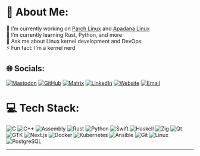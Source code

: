 # 💫 About Me:
🔭 I’m currently working on [Parch Linux](https://parchlinux.com) and [Apadana Linux](https://apadanalinux.ir)<br>🌱 I’m currently learning Rust, Python, and more<br>💬 Ask me about Linux kernel development and DevOps<br>⚡ Fun fact: I'm a kernel nerd

## 🌐 Socials:
[![Mastodon](https://img.shields.io/badge/Mastodon-6364FF?style=for-the-badge&logo=mastodon&logoColor=white)](https://mastodon.bsd.cafe/@sohrab) [![GitHub](https://img.shields.io/badge/GitHub-181717?style=for-the-badge&logo=github&logoColor=white)](https://github.com/behdanisohrab) [![Matrix](https://img.shields.io/badge/Matrix-000000?style=for-the-badge&logo=matrix&logoColor=white)](https://matrix.to/#/@sohrab:matrix.bsd.cafe) [![LinkedIn](https://img.shields.io/badge/LinkedIn-0A66C2?style=for-the-badge&logo=linkedin&logoColor=white)](https://linkedin.com/in/sohrabbehdani) [![Website](https://img.shields.io/badge/Website-FF4088?style=for-the-badge&logo=hugo&logoColor=white)](https://sohrabbehdani.ir) [![Email](https://img.shields.io/badge/Email-0078D4?style=for-the-badge&logo=microsoft-outlook&logoColor=white)](mailto:behdanisohrab@riseup.net)

# 💻 Tech Stack:
![C](https://img.shields.io/badge/C-A8B9CC?style=for-the-badge&logo=c&logoColor=black) ![C++](https://img.shields.io/badge/C++-00599C?style=for-the-badge&logo=cplusplus&logoColor=white) ![Assembly](https://img.shields.io/badge/Assembly-654FF0?style=for-the-badge&logo=assemblyscript&logoColor=white) ![Rust](https://img.shields.io/badge/Rust-000000?style=for-the-badge&logo=rust&logoColor=white) ![Python](https://img.shields.io/badge/Python-3776AB?style=for-the-badge&logo=python&logoColor=white) ![Swift](https://img.shields.io/badge/Swift-F05138?style=for-the-badge&logo=swift&logoColor=white) ![Haskell](https://img.shields.io/badge/Haskell-5D4F85?style=for-the-badge&logo=haskell&logoColor=white) ![Zig](https://img.shields.io/badge/Zig-F7A41D?style=for-the-badge&logo=zig&logoColor=white) ![Qt](https://img.shields.io/badge/Qt-41CD52?style=for-the-badge&logo=qt&logoColor=white) ![GTK](https://img.shields.io/badge/GTK-7FE719?style=for-the-badge&logo=gtk&logoColor=white) ![Next.js](https://img.shields.io/badge/Next.js-000000?style=for-the-badge&logo=nextdotjs&logoColor=white) ![Docker](https://img.shields.io/badge/Docker-2496ED?style=for-the-badge&logo=docker&logoColor=white) ![Kubernetes](https://img.shields.io/badge/Kubernetes-326CE5?style=for-the-badge&logo=kubernetes&logoColor=white) ![Ansible](https://img.shields.io/badge/Ansible-EE0000?style=for-the-badge&logo=ansible&logoColor=white) ![Git](https://img.shields.io/badge/Git-F05032?style=for-the-badge&logo=git&logoColor=white) ![Linux](https://img.shields.io/badge/Linux-FCC624?style=for-the-badge&logo=linux&logoColor=black) ![PostgreSQL](https://img.shields.io/badge/PostgreSQL-4169E1?style=for-the-badge&logo=postgresql&logoColor=white)

---
